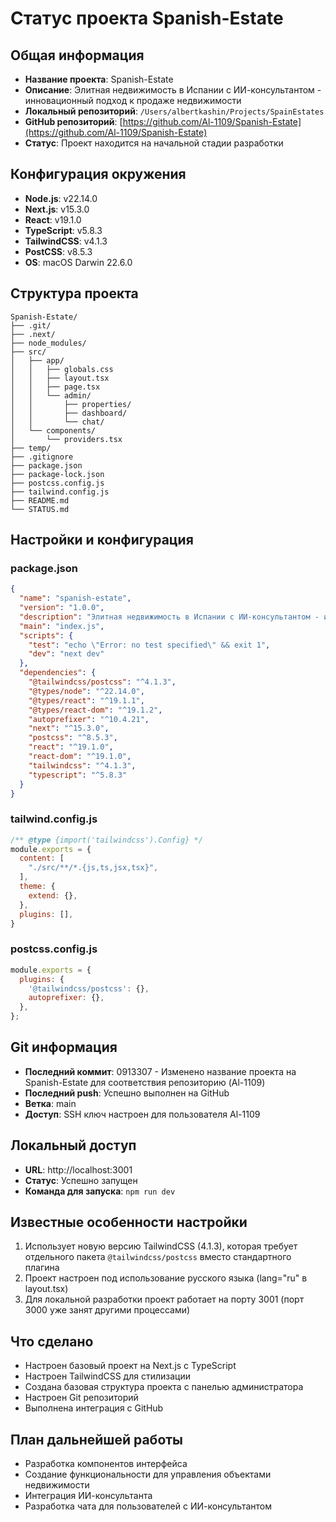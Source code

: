 # Статус проекта Spanish-Estate

## Общая информация
- **Название проекта**: Spanish-Estate
- **Описание**: Элитная недвижимость в Испании с ИИ-консультантом - инновационный подход к продаже недвижимости
- **Локальный репозиторий**: `/Users/albertkashin/Projects/SpainEstates`
- **GitHub репозиторий**: [https://github.com/Al-1109/Spanish-Estate](https://github.com/Al-1109/Spanish-Estate)
- **Статус**: Проект находится на начальной стадии разработки

## Конфигурация окружения
- **Node.js**: v22.14.0
- **Next.js**: v15.3.0
- **React**: v19.1.0
- **TypeScript**: v5.8.3
- **TailwindCSS**: v4.1.3
- **PostCSS**: v8.5.3
- **OS**: macOS Darwin 22.6.0

## Структура проекта
```
Spanish-Estate/
├── .git/
├── .next/
├── node_modules/
├── src/
│   ├── app/
│   │   ├── globals.css
│   │   ├── layout.tsx
│   │   ├── page.tsx
│   │   └── admin/
│   │       ├── properties/
│   │       ├── dashboard/
│   │       └── chat/
│   └── components/
│       └── providers.tsx
├── temp/
├── .gitignore
├── package.json
├── package-lock.json
├── postcss.config.js
├── tailwind.config.js
├── README.md
└── STATUS.md
```

## Настройки и конфигурация
### package.json
```json
{
  "name": "spanish-estate",
  "version": "1.0.0",
  "description": "Элитная недвижимость в Испании с ИИ-консультантом - инновационный подход к продаже недвижимости.",
  "main": "index.js",
  "scripts": {
    "test": "echo \"Error: no test specified\" && exit 1",
    "dev": "next dev"
  },
  "dependencies": {
    "@tailwindcss/postcss": "^4.1.3",
    "@types/node": "^22.14.0",
    "@types/react": "^19.1.1",
    "@types/react-dom": "^19.1.2",
    "autoprefixer": "^10.4.21",
    "next": "^15.3.0",
    "postcss": "^8.5.3",
    "react": "^19.1.0",
    "react-dom": "^19.1.0",
    "tailwindcss": "^4.1.3",
    "typescript": "^5.8.3"
  }
}
```

### tailwind.config.js
```js
/** @type {import('tailwindcss').Config} */
module.exports = {
  content: [
    "./src/**/*.{js,ts,jsx,tsx}",
  ],
  theme: {
    extend: {},
  },
  plugins: [],
}
```

### postcss.config.js
```js
module.exports = {
  plugins: {
    '@tailwindcss/postcss': {},
    autoprefixer: {},
  },
};
```

## Git информация
- **Последний коммит**: 0913307 - Изменено название проекта на Spanish-Estate для соответствия репозиторию (Al-1109)
- **Последний push**: Успешно выполнен на GitHub
- **Ветка**: main
- **Доступ**: SSH ключ настроен для пользователя Al-1109

## Локальный доступ
- **URL**: http://localhost:3001
- **Статус**: Успешно запущен
- **Команда для запуска**: `npm run dev`

## Известные особенности настройки
1. Использует новую версию TailwindCSS (4.1.3), которая требует отдельного пакета `@tailwindcss/postcss` вместо стандартного плагина
2. Проект настроен под использование русского языка (lang="ru" в layout.tsx)
3. Для локальной разработки проект работает на порту 3001 (порт 3000 уже занят другими процессами)

## Что сделано
- Настроен базовый проект на Next.js с TypeScript
- Настроен TailwindCSS для стилизации
- Создана базовая структура проекта с панелью администратора
- Настроен Git репозиторий
- Выполнена интеграция с GitHub

## План дальнейшей работы
- Разработка компонентов интерфейса
- Создание функциональности для управления объектами недвижимости
- Интеграция ИИ-консультанта
- Разработка чата для пользователей с ИИ-консультантом 